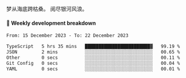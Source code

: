 梦从海底跨枯桑。
阅尽银河风浪。


#### 📝 Weekly development breakdown

<!--START_SECTION:waka-->

```txt
From: 15 December 2023 - To: 22 December 2023

TypeScript   5 hrs 35 mins   ████████████████████████▓   99.19 %
JSON         2 mins          ░░░░░░░░░░░░░░░░░░░░░░░░░   00.65 %
Other        0 secs          ░░░░░░░░░░░░░░░░░░░░░░░░░   00.11 %
Git Config   0 secs          ░░░░░░░░░░░░░░░░░░░░░░░░░   00.04 %
YAML         0 secs          ░░░░░░░░░░░░░░░░░░░░░░░░░   00.01 %
```

<!--END_SECTION:waka-->



